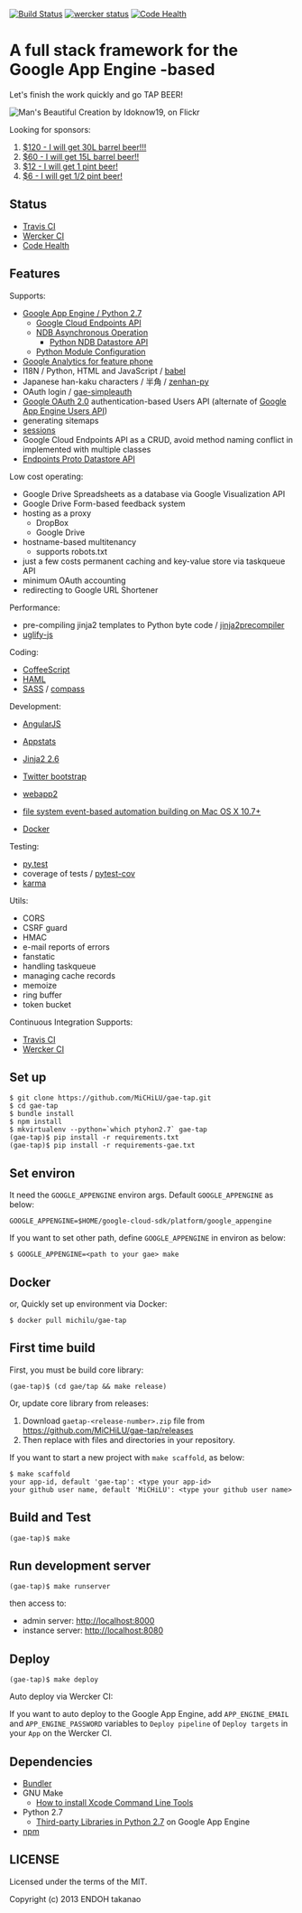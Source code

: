 [![Build Status](https://travis-ci.org/MiCHiLU/gae-tap.svg?branch=master)](https://travis-ci.org/MiCHiLU/gae-tap)
[![wercker status](https://app.wercker.com/status/72878e11dca6d30f174e95253d766075/s/master "wercker status")](https://app.wercker.com/project/bykey/72878e11dca6d30f174e95253d766075)
[![Code Health](https://landscape.io/github/MiCHiLU/gae-tap/master/landscape.svg)](https://landscape.io/github/MiCHiLU/gae-tap/master)

# A full stack framework for the Google App Engine -based

Let's finish the work quickly and go TAP BEER!

![Man's Beautiful Creation by Idoknow19, on Flickr](http://farm5.staticflickr.com/4114/4809856899_e889084816.jpg)

Looking for sponsors:

1. [$120 - I will get 30L barrel beer!!!](https://www.gittip.com/MiCHiLU/)
2. [ $60 - I will get 15L barrel beer!! ](https://www.gittip.com/MiCHiLU/)
3. [ $12 - I will get  1   pint  beer!  ](https://www.gittip.com/MiCHiLU/)
4. [  $6 - I will get 1/2  pint  beer!  ](https://www.gittip.com/MiCHiLU/)

## Status

* [Travis CI](https://travis-ci.org/MiCHiLU/gae-tap)
* [Wercker CI](https://app.wercker.com/project/bykey/72878e11dca6d30f174e95253d766075)
* [Code Health](https://landscape.io/github/MiCHiLU/gae-tap/master)

## Features

Supports:

* [Google App Engine / Python 2.7](https://cloud.google.com/appengine/docs/python/)
  * [Google Cloud Endpoints API](https://cloud.google.com/appengine/docs/python/endpoints/)
  * [NDB Asynchronous Operation](https://cloud.google.com/appengine/docs/python/ndb/async)
    * [Python NDB Datastore API](https://cloud.google.com/appengine/docs/python/ndb/)
  * [Python Module Configuration](https://cloud.google.com/appengine/docs/python/tools/appengineconfig)
* [Google Analytics for feature phone](https://github.com/MiCHiLU/Google-Analytics-for-Mobile--Google-App-Engine)
* I18N / Python, HTML and JavaScript / [babel](http://babel.pocoo.org/)
* Japanese han-kaku characters / 半角 / [zenhan-py](https://github.com/MiCHiLU/zenhan-py)
* OAuth login / [gae-simpleauth](https://github.com/MiCHiLU/simpleauth)
* [Google OAuth 2.0](https://developers.google.com/accounts/docs/OAuth2) authentication-based Users API (alternate of [Google App Engine Users API](https://cloud.google.com/appengine/docs/python/users/))
* generating sitemaps
* [sessions](https://webapp-improved.appspot.com/api/webapp2_extras/sessions.html)
* Google Cloud Endpoints API as a CRUD, avoid method naming conflict in implemented with multiple classes
* [Endpoints Proto Datastore API](https://github.com/GoogleCloudPlatform/endpoints-proto-datastore)

Low cost operating:

* Google Drive Spreadsheets as a database via Google Visualization API
* Google Drive Form-based feedback system
* hosting as a proxy
  * DropBox
  * Google Drive
* hostname-based multitenancy
  * supports robots.txt
* just a few costs permanent caching and key-value store via taskqueue API
* minimum OAuth accounting
* redirecting to Google URL Shortener

Performance:

* pre-compiling jinja2 templates to Python byte code / [jinja2precompiler](https://github.com/MiCHiLU/jinja2-precompiler)
* [uglify-js](https://github.com/mishoo/UglifyJS)

Coding:

* [CoffeeScript](http://coffeescript.org/)
* [HAML](http://haml.info/)
* [SASS](http://sass-lang.com/) / [compass](http://compass-style.org/)

Development:

* [AngularJS](https://angularjs.org/)
* [Appstats](https://cloud.google.com/appengine/docs/python/tools/appstats)
* [Jinja2 2.6](http://jinja.pocoo.org/docs/dev/)
* [Twitter bootstrap](http://getbootstrap.com/)
* [webapp2](https://cloud.google.com/appengine/docs/python/tools/webapp2)

* [file system event-based automation building on Mac OS X 10.7+](https://pypi.python.org/pypi/watchlion)
* [Docker](https://www.docker.com/)

Testing:

* [py.test](http://pytest.org/)
* coverage of tests / [pytest-cov](https://pypi.python.org/pypi/pytest-cov)
* [karma](http://karma-runner.github.io/)

Utils:

* CORS
* CSRF guard
* HMAC
* e-mail reports of errors
* fanstatic
* handling taskqueue
* managing cache records
* memoize
* ring buffer
* token bucket

Continuous Integration Supports:

* [Travis CI](https://travis-ci.org/)
* [Wercker CI](http://wercker.com/)

## Set up

    $ git clone https://github.com/MiCHiLU/gae-tap.git
    $ cd gae-tap
    $ bundle install
    $ npm install
    $ mkvirtualenv --python=`which ptyhon2.7` gae-tap
    (gae-tap)$ pip install -r requirements.txt
    (gae-tap)$ pip install -r requirements-gae.txt

## Set environ

It need the `GOOGLE_APPENGINE` environ args. Default `GOOGLE_APPENGINE` as below:

    GOOGLE_APPENGINE=$HOME/google-cloud-sdk/platform/google_appengine

If you want to set other path, define `GOOGLE_APPENGINE` in environ as below:

    $ GOOGLE_APPENGINE=<path to your gae> make

## Docker

or, Quickly set up environment via Docker:

    $ docker pull michilu/gae-tap

## First time build

First, you must be build core library:

    (gae-tap)$ (cd gae/tap && make release)

Or, update core library from releases:

1. Download `gaetap-<release-number>.zip` file from https://github.com/MiCHiLU/gae-tap/releases
2. Then replace with files and directories in your repository.

If you want to start a new project with `make scaffold`, as below:

    $ make scaffold
    your app-id, default 'gae-tap': <type your app-id>
    your github user name, default 'MiCHiLU': <type your github user name>

## Build and Test

    (gae-tap)$ make

## Run development server

    (gae-tap)$ make runserver

then access to:

* admin server: [http://localhost:8000](http://localhost:8000)
* instance server: [http://localhost:8080](http://localhost:8080)

## Deploy

    (gae-tap)$ make deploy

Auto deploy via Wercker CI:

If you want to auto deploy to the Google App Engine, add `APP_ENGINE_EMAIL` and `APP_ENGINE_PASSWORD` variables to `Deploy pipeline` of `Deploy targets` in your `App` on the Wercker CI.

## Dependencies

* [Bundler](http://bundler.io/)
* GNU Make
  * [How to install Xcode Command Line Tools](http://railsapps.github.io/xcode-command-line-tools.html)
* Python 2.7
  * [Third-party Libraries in Python 2.7](https://cloud.google.com/appengine/docs/python/tools/libraries27) on Google App Engine
* [npm](https://www.npmjs.com/)

## LICENSE

Licensed under the terms of the MIT.

Copyright (c) 2013 ENDOH takanao
